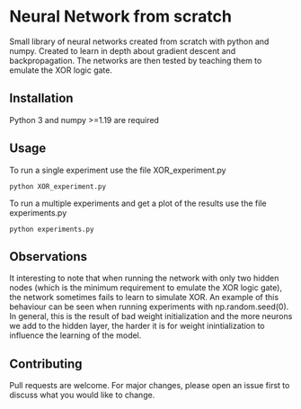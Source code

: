 # Neural Network from scratch
Small library of neural networks created from scratch with python and numpy.
Created to learn in depth about gradient descent and backpropagation.
The networks are then tested by teaching them to emulate the XOR logic gate.

## Installation
Python 3 and numpy >=1.19 are required

## Usage
To run a single experiment use the file XOR_experiment.py
``` 
python XOR_experiment.py
```

To run a multiple experiments and get a plot of the results use the file experiments.py
``` 
python experiments.py
```

## Observations
It interesting to note that when running the network with only two hidden nodes (which is the minimum requirement to emulate the XOR logic gate), the network sometimes fails to learn to simulate XOR. An example of this behaviour can be seen when running experiments with np.random.seed(0). In general, this is the result of bad weight initialization and the more neurons we add to the hidden layer, the harder it is for weight inintialization to influence the learning of the model.

## Contributing
Pull requests are welcome. For major changes, please open an issue first to discuss what you would like to change.
